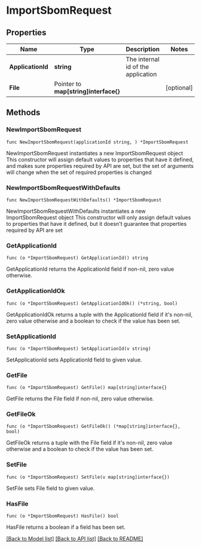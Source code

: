 # ImportSbomRequest

## Properties

Name | Type | Description | Notes
------------ | ------------- | ------------- | -------------
**ApplicationId** | **string** | The internal id of the application | 
**File** | Pointer to **map[string]interface{}** |  | [optional] 

## Methods

### NewImportSbomRequest

`func NewImportSbomRequest(applicationId string, ) *ImportSbomRequest`

NewImportSbomRequest instantiates a new ImportSbomRequest object
This constructor will assign default values to properties that have it defined,
and makes sure properties required by API are set, but the set of arguments
will change when the set of required properties is changed

### NewImportSbomRequestWithDefaults

`func NewImportSbomRequestWithDefaults() *ImportSbomRequest`

NewImportSbomRequestWithDefaults instantiates a new ImportSbomRequest object
This constructor will only assign default values to properties that have it defined,
but it doesn't guarantee that properties required by API are set

### GetApplicationId

`func (o *ImportSbomRequest) GetApplicationId() string`

GetApplicationId returns the ApplicationId field if non-nil, zero value otherwise.

### GetApplicationIdOk

`func (o *ImportSbomRequest) GetApplicationIdOk() (*string, bool)`

GetApplicationIdOk returns a tuple with the ApplicationId field if it's non-nil, zero value otherwise
and a boolean to check if the value has been set.

### SetApplicationId

`func (o *ImportSbomRequest) SetApplicationId(v string)`

SetApplicationId sets ApplicationId field to given value.


### GetFile

`func (o *ImportSbomRequest) GetFile() map[string]interface{}`

GetFile returns the File field if non-nil, zero value otherwise.

### GetFileOk

`func (o *ImportSbomRequest) GetFileOk() (*map[string]interface{}, bool)`

GetFileOk returns a tuple with the File field if it's non-nil, zero value otherwise
and a boolean to check if the value has been set.

### SetFile

`func (o *ImportSbomRequest) SetFile(v map[string]interface{})`

SetFile sets File field to given value.

### HasFile

`func (o *ImportSbomRequest) HasFile() bool`

HasFile returns a boolean if a field has been set.


[[Back to Model list]](../README.md#documentation-for-models) [[Back to API list]](../README.md#documentation-for-api-endpoints) [[Back to README]](../README.md)


